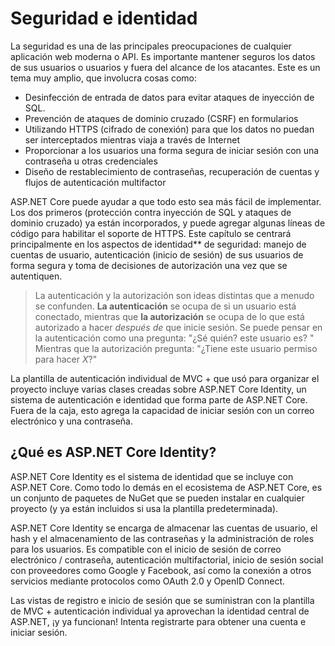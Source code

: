 # Seguridad e identidad

La seguridad es una de las principales preocupaciones de cualquier aplicación web moderna o API. Es importante mantener seguros los datos de sus usuarios o usuarios y fuera del alcance de los atacantes. Este es un tema muy amplio, que involucra cosas como:

* Desinfección de entrada de datos para evitar ataques de inyección de SQL.
* Prevención de ataques de dominio cruzado (CSRF) en formularios
* Utilizando HTTPS (cifrado de conexión) para que los datos no puedan ser interceptados mientras viaja a través de Internet
* Proporcionar a los usuarios una forma segura de iniciar sesión con una contraseña u otras credenciales
* Diseño de restablecimiento de contraseñas, recuperación de cuentas y flujos de autenticación multifactor

ASP.NET Core puede ayudar a que todo esto sea más fácil de implementar. Los dos primeros (protección contra inyección de SQL y ataques de dominio cruzado) ya están incorporados, y puede agregar algunas líneas de código para habilitar el soporte de HTTPS. Este capítulo se centrará principalmente en los aspectos de identidad** de seguridad: manejo de cuentas de usuario, autenticación (inicio de sesión) de sus usuarios de forma segura y toma de decisiones de autorización una vez que se autentiquen.

> La autenticación y la autorización son ideas distintas que a menudo se confunden. **La autenticación** se ocupa de si un usuario está conectado, mientras que **la autorización** se ocupa de lo que está autorizado a hacer *después de* que inicie sesión. Se puede pensar en la autenticación como una pregunta: "¿Sé quién? este usuario es? " Mientras que la autorización pregunta: "¿Tiene este usuario permiso para hacer *X*?"

La plantilla de autenticación individual de MVC + que usó para organizar el proyecto incluye varias clases creadas sobre ASP.NET Core Identity, un sistema de autenticación e identidad que forma parte de ASP.NET Core. Fuera de la caja, esto agrega la capacidad de iniciar sesión con un correo electrónico y una contraseña.

## ¿Qué es ASP.NET Core Identity?

ASP.NET Core Identity es el sistema de identidad que se incluye con ASP.NET Core. Como todo lo demás en el ecosistema de ASP.NET Core, es un conjunto de paquetes de NuGet que se pueden instalar en cualquier proyecto (y ya están incluidos si usa la plantilla predeterminada).

ASP.NET Core Identity se encarga de almacenar las cuentas de usuario, el hash y el almacenamiento de las contraseñas y la administración de roles para los usuarios. Es compatible con el inicio de sesión de correo electrónico / contraseña, autenticación multifactorial, inicio de sesión social con proveedores como Google y Facebook, así como la conexión a otros servicios mediante protocolos como OAuth 2.0 y OpenID Connect.

Las vistas de registro e inicio de sesión que se suministran con la plantilla de MVC + autenticación individual ya aprovechan la identidad central de ASP.NET, ¡y ya funcionan! Intenta registrarte para obtener una cuenta e iniciar sesión.

